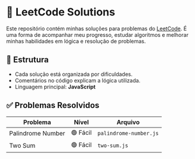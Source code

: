 # 🧠 LeetCode Solutions

Este repositório contém minhas soluções para problemas do [LeetCode](https://leetcode.com/). É uma forma de acompanhar meu progresso, estudar algoritmos e melhorar minhas habilidades em lógica e resolução de problemas.

## 📂 Estrutura

- Cada solução está organizada por dificuldades.
- Comentários no código explicam a lógica utilizada.
- Linguagem principal: **JavaScript**

## ✅ Problemas Resolvidos

| Problema                  | Nível      | Arquivo                     |
|---------------------------|------------|-----------------------------|
| Palindrome Number         | 🟢 Fácil   | `palindrome-number.js`     |
| Two Sum                   | 🟢 Fácil   | `two-sum.js`               |
